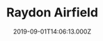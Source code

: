 ---
date: 2019-09-01T14:06:13.000Z
title: Raydon Airfield
latitude: 52.019026
longitude: 1.010771
category: checkin
---